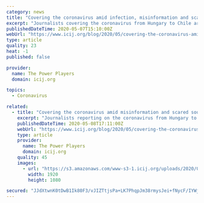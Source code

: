 ```yaml
---
category: news
title: "Covering the coronavirus amid infection, misinformation and scared sources"
excerpt: "Journalists covering the coronavirus from Hungary to Chile are not only faced with the risk of contagion. They are battling secretive governments, restricted movement, misinformation and sources who are too scared to speak."
publishedDateTime: 2020-05-07T15:10:00Z
webUrl: "https://www.icij.org/blog/2020/05/covering-the-coronavirus-amid-infection-misinformation-and-scared-sources/"
type: article
quality: 23
heat: -1
published: false

provider:
  name: The Power Players
  domain: icij.org

topics:
  - Coronavirus

related:
  - title: "Covering the coronavirus amid misinformation and scared sources"
    excerpt: "Journalists reporting on the coronavirus from Hungary to Chile are not only faced with the risk of contagion. They share their stories."
    publishedDateTime: 2020-05-08T17:11:00Z
    webUrl: "https://www.icij.org/blog/2020/05/covering-the-coronavirus-amid-infection-misinformation-and-scared-sources/"
    type: article
    provider:
      name: The Power Players
      domain: icij.org
    quality: 45
    images:
      - url: "https://s3.amazonaws.com/www-s3-1.icij.org/uploads/2020/05/COVID_reporters_GettyImages-1206471489_1920px.jpg"
        width: 1920
        height: 1080

secured: "JJdXtwnK0tDwB1Ik80F3/vJIZTtjsPa+LK7PhqpJm38rmysJei+fNycF/IYWjj4PCfYaJGFkXJ6o9CkvBO5VpNplt7+wToTwnbdiq66Yg/Ad1XcbigvZr6Evj2Ecf+nrE4fyK0KiV+yGniO+jmCatzz5dYnc5vKdSrCZZKQiDf48q3ed+jIdla4l1RZt94D+j4LTTWmqyRcn0KIXE6e06TOmGthYtqfKWA94neVglikTCdjUom2HhdTHhqOG7C4H2de38R9kNi+DaqcgUIUacK8AK8aB8T/VKs3DeH+i7ULQaDgElgFS16xBgiJ/6yIIN1vmVF0tXRyH40EgqnqIZZXPIedDVo4YJ5MBJG4s/RZDd7Jw7DlAInMaZ9s0j1hLKzB29OW0yGNyZ7Ot/GCafDfdcLhqCQrPoJXkWGpTtmgrDsq/YRoKEAhgQF4XhbbTzC7VWMzMd+iN7OkJb2QI3s8tDixE42Or4Yh3WKZPYrQ=;j10TsDW5EonxL3GQtNyULQ=="
---
```


